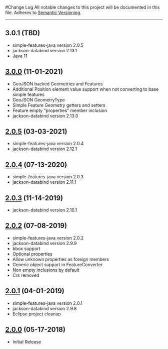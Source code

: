#Change Log
All notable changes to this project will be documented in this file.
Adheres to [Semantic Versioning](http://semver.org/).

---

## 3.0.1 (TBD)

* simple-features-java version 2.0.5
* jackson-databind version 2.13.1
* Java 11

## [3.0.0](https://github.com/ngageoint/simple-features-geojson-java/releases/tag/3.0.0) (11-01-2021)

* GeoJSON backed Geometries and Features
* Additional Position element value support when not converting to base simple features
* GeoJSON GeometryType
* Simple Feature Geometry getters and setters
* Feature empty "properties" member inclusion
* jackson-databind version 2.13.0

## [2.0.5](https://github.com/ngageoint/simple-features-geojson-java/releases/tag/2.0.5) (03-03-2021)

* simple-features-java version 2.0.4
* jackson-databind version 2.12.1

## [2.0.4](https://github.com/ngageoint/simple-features-geojson-java/releases/tag/2.0.4) (07-13-2020)

* simple-features-java version 2.0.3
* jackson-databind version 2.11.1

## [2.0.3](https://github.com/ngageoint/simple-features-geojson-java/releases/tag/2.0.3) (11-14-2019)

* jackson-databind version 2.10.1

## [2.0.2](https://github.com/ngageoint/simple-features-geojson-java/releases/tag/2.0.2) (07-08-2019)

* simple-features-java version 2.0.2
* jackson-databind version 2.9.9
* bbox support
* Optional properties
* Allow unknown properties as foreign members
* Generic object support in FeatureConverter
* Non empty inclusions by default
* Crs removed

## [2.0.1](https://github.com/ngageoint/simple-features-geojson-java/releases/tag/2.0.1) (04-01-2019)

* simple-features-java version 2.0.1
* jackson-databind version 2.9.8
* Eclipse project cleanup

## [2.0.0](https://github.com/ngageoint/simple-features-geojson-java/releases/tag/2.0.0) (05-17-2018)

* Initial Release
